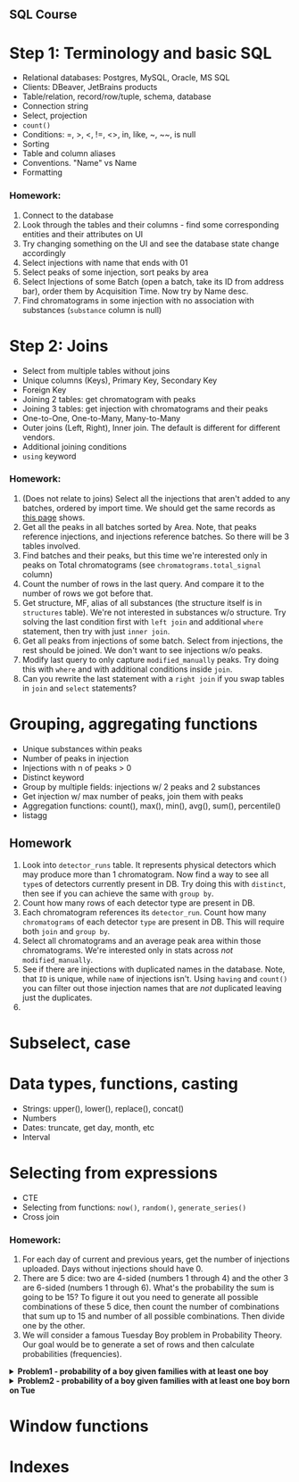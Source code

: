 SQL Course
----------

# Step 1: Terminology and basic SQL

* Relational databases: Postgres, MySQL, Oracle, MS SQL
* Clients: DBeaver, JetBrains products
* Table/relation, record/row/tuple, schema, database
* Connection string
* Select, projection
* `count()`
* Conditions: =, >, <, !=, <>, in, like, ~, ~~, is null
* Sorting
* Table and column aliases
* Conventions. "Name" vs Name
* Formatting

### Homework:

1. Connect to the database
2. Look through the tables and their columns - find some corresponding entities and their attributes on UI
3. Try changing something on the UI and see the database state change accordingly
4. Select injections with name that ends with 01
5. Select peaks of some injection, sort peaks by area
6. Select Injections of some Batch (open a batch, take its ID from address bar), order them by Acquisition Time. Now try by Name desc.
7. Find chromatograms in some injection with no association with substances (`substance` column is null)

# Step 2: Joins

* Select from multiple tables without joins
* Unique columns (Keys), Primary Key, Secondary Key
* Foreign Key
* Joining 2 tables: get chromatogram with peaks
* Joining 3 tables: get injection with chromatograms and their peaks
* One-to-One, One-to-Many, Many-to-Many
* Outer joins (Left, Right), Inner join. The default is different for different vendors.
* Additional joining conditions
* `using` keyword

### Homework:

1. (Does not relate to joins) Select all the injections that aren't added to any batches, ordered by import time. We should get the same records as [this page](https://sqlcourse.peaksel.elsci.io/injections) shows.
2. Get all the peaks in all batches sorted by Area. Note, that peaks reference injections, and injections reference batches. So there will be 3 tables involved.
3. Find batches and their peaks, but this time we're interested only in peaks on Total chromatograms (see `chromatograms.total_signal` column)
4. Count the number of rows in the last query. And compare it to the number of rows we got before that.
5. Get structure, MF, alias of all substances (the structure itself is in `structures` table). We're not interested in substances w/o structure. Try solving the last condition first with `left join` and additional `where` statement, then try with just `inner join`.
6. Get all peaks from injections of some batch. Select from injections, the rest should be joined. We don't want to see injections w/o peaks.
7. Modify last query to only capture `modified_manually` peaks. Try doing this with `where` and with additional conditions inside `join`.
8. Can you rewrite the last statement with a `right join` if you swap tables in `join` and `select` statements?

# Grouping, aggregating functions

* Unique substances within peaks
* Number of peaks in injection
* Injections with n of peaks > 0
* Distinct keyword
* Group by multiple fields: injections w/ 2 peaks and 2 substances
* Get injection w/ max number of peaks, join them with peaks
* Aggregation functions: count(), max(), min(), avg(), sum(), percentile()
* listagg

## Homework

1. Look into `detector_runs` table. It represents physical detectors which may produce more than 1 chromatogram. Now find a way to see all `type`s of detectors currently present in DB. Try doing this with `distinct`, then see if you can achieve the same with `group by`.
2. Count how many rows of each detector type are present in DB.
3. Each chromatogram references its `detector_run`. Count how many `chromatograms` of each detector `type` are present in DB. This will require both `join` and `group by`.
4. Select all chromatograms and an average peak area within those chromatograms. We're interested only in stats across _not_ `modified_manually`. 
5. See if there are injections with duplicated names in the database. Note, that `ID` is unique, while `name` of injections isn't. Using `having` and `count()` you can filter out those injection names that are _not_ duplicated leaving just the duplicates.
6.

# Subselect, case

# Data types, functions, casting

* Strings: upper(), lower(), replace(), concat()
* Numbers
* Dates: truncate, get day, month, etc
* Interval

# Selecting from expressions

* CTE
* Selecting from functions: `now()`, `random()`, `generate_series()`
* Cross join

### Homework: 

1. For each day of current and previous years, get the number of injections uploaded. Days without injections should have 0.
2. There are 5 dice: two are 4-sided (numbers 1 through 4) and the other 3 are 6-sided (numbers 1 through 6). What's the probability the sum is going to be 15? To figure it out you need to generate all possible combinations of these 5 dice, then count the number of combinations that sum up to 15 and number of all possible combinations. Then divide one by the other. 
3. We will consider a famous Tuesday Boy problem in Probability Theory. Our goal would be to generate a set of rows and then calculate probabilities (frequencies).

<details>
<summary> <b>Problem1 - probability of a boy given families with at least one boy</b></summary>

There's a set of families with 2 children. We're interested in families where at least one of the kids is a boy. When selecting a random family out of this set, what's the probability that there are 2 boys?

Feel free to calculate the probability, but then we'll need to check it with SQL:

1. Generate a set of rows that represent families. Columns: `child1_boy` (boolean), `child2_boy` (boolean). The each value could be either `true` or `false` with 50% chance.
2. Out of the set, filter out families that don't have boys
3. And finally count a) families with 2 boys b) number of all families. Then calculate the proportion of one to another

Is the result consistent with what you predicted?
</details>

<details>
<summary> <b>Problem2 - probability of a boy given families with at least one boy born on Tue</b></summary>

Now the condition is a little more complicated: our families have at least one boy born on Tue. When selecting a random family, what's the probability it's a boy?

1. Let's add 2 additional columns to our generated data set: `child1_weekday`, `child2_weekday`. Use either numbers or strings to denote days of weeks. Each day is equally probable.
2. From the generated set filter out only rows where there's at least one boy. And at least one of the boys has birthday on Tue.
3. Now calculate the proportion of families with 2 boys

Does the result surprise you? Can you explain why this is the case?

</details> 

# Window functions

# Indexes